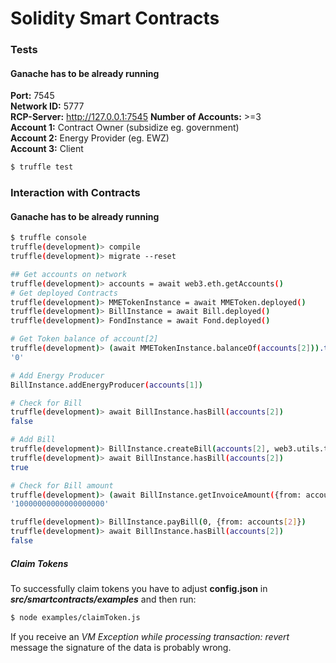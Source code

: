 # Solidity Smart Contracts

### Tests
#### Ganache has to be already running
**Port:** 7545  
**Network ID:** 5777  
**RCP-Server:** http://127.0.0.1:7545
**Number of Accounts:** >=3  
**Account 1:** Contract Owner (subsidize eg. government)  
**Account 2:** Energy Provider (eg. EWZ)  
**Account 3:** Client  

```sh
$ truffle test
```

### Interaction with Contracts
#### Ganache has to be already running
```sh
$ truffle console
truffle(development)> compile
truffle(development)> migrate --reset

## Get accounts on network
truffle(development)> accounts = await web3.eth.getAccounts()
# Get deployed Contracts
truffle(development)> MMETokenInstance = await MMEToken.deployed()
truffle(development)> BillInstance = await Bill.deployed()
truffle(development)> FondInstance = await Fond.deployed()

# Get Token balance of account[2]
truffle(development)> (await MMETokenInstance.balanceOf(accounts[2])).toString()
'0'

# Add Energy Producer
BillInstance.addEnergyProducer(accounts[1])

# Check for Bill
truffle(development)> await BillInstance.hasBill(accounts[2])
false

# Add Bill
truffle(development)> BillInstance.createBill(accounts[2], web3.utils.toWei("10","ether"), {from: accounts[1]})
truffle(development)> await BillInstance.hasBill(accounts[2])
true

# Check for Bill amount
truffle(development)> (await BillInstance.getInvoiceAmount({from: accounts[2]})).toString()
'10000000000000000000'

truffle(development)> BillInstance.payBill(0, {from: accounts[2]})
truffle(development)> await BillInstance.hasBill(accounts[2])
false
```
##### Claim Tokens
To successfully claim tokens you have to adjust **config.json** in ***src/smartcontracts/examples*** and then run:
```sh
$ node examples/claimToken.js
```
If you receive an *VM Exception while processing transaction: revert* message the signature of the data is probably wrong.
